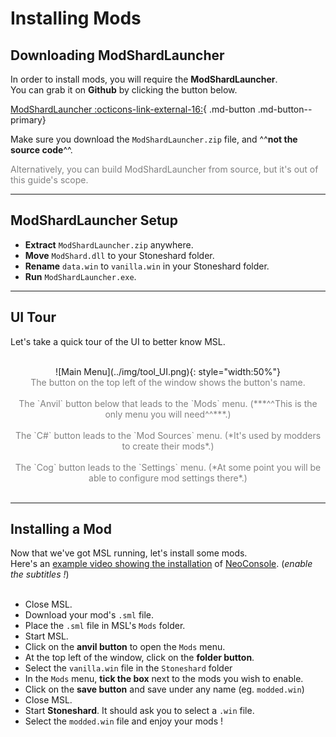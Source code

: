 # Installing Mods

## Downloading ModShardLauncher

In order to install mods, you will require the **ModShardLauncher**. </br>
You can grab it on **Github** by clicking the button below. </br>


[ModShardLauncher :octicons-link-external-16:](https://github.com/DDDDDragon/ModShardLauncher/releases){ .md-button .md-button--primary}&emsp;

Make sure you download the `ModShardLauncher.zip` file, and ^^**not the source code**^^. </br>
<div style="color:Gray">
Alternatively, you can build ModShardLauncher from source, but it's out of this guide's scope.
</div>

---

## ModShardLauncher Setup

- **Extract** `ModShardLauncher.zip` anywhere.
- **Move** `ModShard.dll` to your Stoneshard folder.
- **Rename** `data.win` to `vanilla.win`  in your Stoneshard folder.
- **Run** `ModShardLauncher.exe`.

---

## UI Tour

Let's take a quick tour of the UI to better know MSL. </br></br>

<center> ![Main Menu](../img/tool_UI.png){: style="width:50%"} </center>

<center style="color:Gray">
The button on the top left of the window shows the button's name. </br></br>
The `Anvil` button below that leads to the `Mods` menu. (***^^This is the only menu you will need^^***.) </br></br>
The `C#` button leads to the `Mod Sources` menu. (*It's used by modders to create their mods*.) </br></br>
The `Cog` button leads to the `Settings` menu. (*At some point you will be able to configure mod settings there*.) </br></br>
</center>

---

## Installing a Mod

Now that we've got MSL running, let's install some mods. </br>
Here's an [example video showing the installation](https://www.youtube.com/watch?v=_J0oJYGi38E&t=13s) of [NeoConsole](https://github.com/Nylux/Stoneshard-NeoConsole/releases). (*enable the subtitles !*) </br> </br>

- Close MSL.
- Download your mod's `.sml` file.
- Place the `.sml` file in MSL's `Mods` folder.
- Start MSL.
- Click on the **anvil button** to open the `Mods` menu.
- At the top left of the window, click on the **folder button**.
- Select the `vanilla.win` file in the `Stoneshard` folder
- In the `Mods` menu, **tick the box** next to the mods you wish to enable.
- Click on the **save button** and save under any name (eg. `modded.win`)
- Close MSL.
- Start **Stoneshard**. It should ask you to select a `.win` file.
- Select the `modded.win` file and enjoy your mods !

</br></br>

